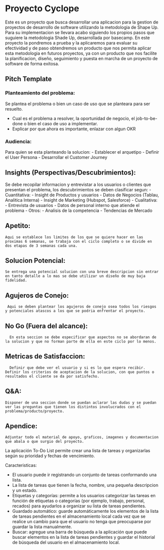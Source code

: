# Proyecto Cyclope

Este es un proyecto que busca desarrollar una aplicacion para la gestion de proyectos de desarrollo de software utilizando la metodologia de Shape Up. Para su implementacion se llevara acabo siguiendo los propios pasos que suguiere la metodologia Shade Up, desarrollada por basecamp. En este proyecto la pondremos a prueba y la aplicaremos para evaluar su efectividad y de paso obtendremos un producto que nos permita aplicar esta metodologia en futuros proyectos, ya con un producto que nos facilite la planificacion, diseño, seguimiento y puesta en marcha de un proyecto de software de forma exitosa.

## Pitch Template
### Planteamiento del problema: 
  Se plantea el problema o bien un caso de uso que se planteara para ser resuelto.
  
  - Cual es el problema a resolver, la oportunidad de negocio, el job-to-be-done o bien el caso de uso a implementar.
  - Explicar por que ahora es importante, enlazar con algun OKR

### Audiencia:
  Para quien se esta planteando la solucion:
    - Establecer el arquetipo
    - Definir el User Persona
    - Desarrollar el Customer Journey

## Insights (Perspectivas/Descubrimientos):
  Se debe recopilar informacion y entrevistar a los usuarios o clientes que presentan el problema, los descubrimientos se deben clasificar segun:
    - Cuantitativa:
      - Insight de Productos y usuarios
      - Datos de Negocios (Tablau, Analitica Interna)
      - Insight de Marketing (Hubspot, Salesforce)
    - Cualitativa:
      - Entrevista de usuarios
      - Datos de personal interno que atiende el problema
    - Otros:
      - Analisis de la competencia
      - Tendencias de Mercado

  ## Apetito:
    Aqui se establece los limites de los que se quiere hacer en las proximas 6 semanas, se trabaja con el ciclo completo o se divide en dos etapas de 3 semanas cada una.

  ## Solucion Potencial:
    Se entrega una potencial solucion con una breve descripcion sin entrar en tanto detalle a lo mas se debe utilizar un diseño de muy baja fidelidad.

  ## Agujeros de Conejo:
     Aqui se deben plantear los agujeros de conejo osea todos los riesgos y potenciales atascos a los que se podria enfrentar el proyecto.

  ## No Go (Fuera del alcance):
      En esta seccion se debe especificar que aspectos no se abordaran de la solucion y que no forman parte de ella en este ciclo por lo menos.

  ## Metricas de Satisfaccion:
      Definir que debe ver el usuario y si es lo que espera recibir. Definir los criterios de aceptacion de la solucion, con que puntos o resultados el cliente se da por satisfecho.

  ## Q&A:
    Disponer de una seccion donde se puedan aclarar las dudas y se puedan ver las preguntas que tienen los distintos involucrados con el problema/producto/proyecto.

  ## Apendice:
    Adjuntar todo el material de apoyo, graficos, imagenes y documentacion que abala o que surgio del proyecto.




La aplicación To-Do List permite crear una lista de tareas y organizarlas según su prioridad y fechas de vencimiento.

Caracteristicas:
- El usuario puede ir registrando un conjunto de tareas conformando una lista.
- La lista de tareas que tienen la fecha, nombre, una pequeña descripcion y un estado.
- Etiquetas y categorías: permite a los usuarios categorizar las tareas en función de etiquetas o categorías (por ejemplo, trabajo, personal, recados) para ayudarlos a organizar su lista de tareas pendientes.
- Guardado automático: guarde automáticamente los elementos de la lista de tareas pendientes en el almacenamiento local cada vez que se realice un cambio para que el usuario no tenga que preocuparse por guardar la lista manualmente.
- Buscar: agregue una barra de búsqueda a la aplicación que puede buscar elementos en la lista de tareas pendientes y guardar el historial de búsqueda del usuario en el almacenamiento local.
